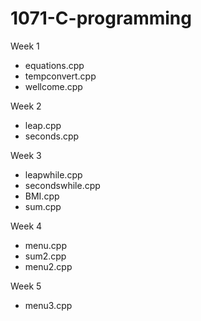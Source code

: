 # 1071-C-programming

Week 1
* equations.cpp
* tempconvert.cpp
* wellcome.cpp

Week 2
* leap.cpp
* seconds.cpp

Week 3
* leapwhile.cpp
* secondswhile.cpp
* BMI.cpp
* sum.cpp

Week 4
* menu.cpp
* sum2.cpp
* menu2.cpp

Week 5
* menu3.cpp

